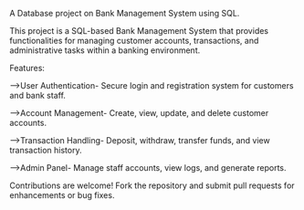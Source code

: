 A Database project on Bank Management System using SQL.

This project is a SQL-based Bank Management System that provides functionalities for managing customer accounts, transactions, and administrative tasks within a banking environment.

Features:

-->User Authentication- Secure login and registration system for customers and 
   bank staff.
   
-->Account Management- Create, view, update, and delete customer accounts.

-->Transaction Handling- Deposit, withdraw, transfer funds, and view 
   transaction history.
   
-->Admin Panel- Manage staff accounts, view logs, and generate reports.

Contributions are welcome! Fork the repository and submit pull requests for enhancements or bug fixes.

